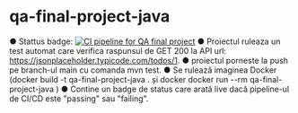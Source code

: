 # qa-final-project-java

● Stattus badge:  [![CI pipeline for QA final project](https://github.com/Kumanthetribal/qa-final-project-java/actions/workflows/ci.yml/badge.svg)](https://github.com/Kumanthetribal/qa-final-project-java/actions/workflows/ci.yml)
●	Proiectul ruleaza un test automat care verifica raspunsul de GET 200 la API url: https://jsonplaceholder.typicode.com/todos/1. 
●	proiectul porneste la push pe branch-ul main cu comanda mvn test.
●	Se rulează imaginea Docker (docker build -t qa-final-project-java .  și docker docker run --rm qa-final-project-java )
●	Contine un badge de status care arată live dacă pipeline-ul de CI/CD este "passing" sau "failing". 
